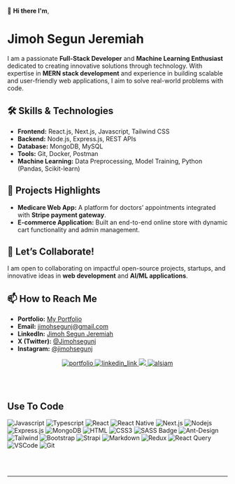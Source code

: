 👋 **Hi there I'm**,  
   # Jimoh Segun Jeremiah  

I am a passionate **Full-Stack Developer** and **Machine Learning Enthusiast** dedicated to creating innovative solutions through technology. With expertise in **MERN stack development** and experience in building scalable and user-friendly web applications, I aim to solve real-world problems with code.  

## 🛠️ Skills & Technologies  
- **Frontend:** React.js, Next.js, Javascript, Tailwind CSS  
- **Backend:** Node.js, Express.js, REST APIs  
- **Database:** MongoDB, MySQL  
- **Tools:** Git, Docker, Postman  
- **Machine Learning:** Data Preprocessing, Model Training, Python (Pandas, Scikit-learn)  

## 🌟 Projects Highlights  
- **Medicare Web App:** A platform for doctors’ appointments integrated with **Stripe payment gateway**.  
- **E-commerce Application:** Built an end-to-end online store with dynamic cart functionality and admin management.  

## 🤝 Let’s Collaborate!  
I am open to collaborating on impactful open-source projects, startups, and innovative ideas in **web development** and **AI/ML applications**.  

## 📫 How to Reach Me  
- **Portfolio:** [My Portfolio](https://react-portfolio-website-ecru.vercel.app/)  
- **Email:** [jimohsegunj@gmail.com](mailto:jimohsegunj@gmail.com)  
- **LinkedIn:** [Jimoh Segun Jeremiah](https://www.linkedin.com/in/jimoh-segun-jeremiah-919b05125/)  
- **X (Twitter):** [@Jimohsegunj](https://x.com/Jimohsegunj)  
- **Instagram:** [@jimohsegunj](https://www.instagram.com/jimohsegunj/)

<p align="center">
 <a href="https://react-portfolio-website-ecru.vercel.app/" target="_blank">
  <img src="https://img.shields.io/badge/Website-DC143C?style=for-the-badge&logo=medium&logoColor=white" alt="portfolio" />
 </a>
 <a href="https://www.linkedin.com/in/jimoh-segun-jeremiah-919b05125/" target="_blank">
  <img src="https://img.shields.io/badge/LinkedIn-0077B5?style=for-the-badge&logo=linkedin&logoColor=white" alt="linkedin_link"/>
 </a>
 <a href="https://x.com/Jimohsegunj" target="_blank">
  <img src="https://img.shields.io/badge/Twitter-1DA1F2?style=for-the-badge&logo=twitter&logoColor=white" />
 </a>
 <a href="https://www.instagram.com/jimohsegunj/" target="_blank">
  <img src="https://img.shields.io/badge/Instagram-fe4164?style=for-the-badge&logo=instagram&logoColor=white" alt="alsiam" />
 </a> 
</p>
<br />
<br/>

## Use To Code

![Javascript](https://img.shields.io/badge/Javascript-F0DB4F?style=for-the-badge&labelColor=black&logo=javascript&logoColor=F0DB4F)
![Typescript](https://img.shields.io/badge/Typescript-007acc?style=for-the-badge&labelColor=black&logo=typescript&logoColor=007acc)
![React](https://img.shields.io/badge/-React-61DBFB?style=for-the-badge&labelColor=black&logo=react&logoColor=61DBFB)
![React Native](https://img.shields.io/badge/React_Native-20232A?style=for-the-badge&logo=react&logoColor=61DAFB)
![Next.js](https://img.shields.io/badge/next.js-000000?style=for-the-badge&logo=nextdotjs&logoColor=white)
![Nodejs](https://img.shields.io/badge/Nodejs-3C873A?style=for-the-badge&labelColor=black&logo=node.js&logoColor=3C873A)
![Express.js](https://img.shields.io/badge/Express.js-000000?style=for-the-badge&logo=express&logoColor=white)
![MongoDB](https://img.shields.io/badge/MongoDB-4EA94B?style=for-the-badge&logo=mongodb&logoColor=white)
![HTML](https://img.shields.io/badge/HTML5-E34F26?style=for-the-badge&logo=html5&logoColor=white)
![CSS3](https://img.shields.io/badge/CSS3-1572B6?style=for-the-badge&logo=css3&logoColor=white)
![SASS Badge](https://img.shields.io/badge/Sass-CC6699?style=for-the-badge&logo=sass&logoColor=white)
![Ant-Design](https://img.shields.io/badge/AntDesign-0170FE?style=for-the-badge&logo=antdesign&logoColor=white)
![Tailwind](https://img.shields.io/badge/Tailwind_CSS-092749?style=for-the-badge&logo=tailwindcss&logoColor=06B6D4&labelColor=000000)
![Bootstrap](https://img.shields.io/badge/Bootstrap-563D7C?style=for-the-badge&logo=bootstrap&logoColor=white)
![Strapi](https://img.shields.io/badge/strapi-2E7EEA?style=for-the-badge&logo=strapi&logoColor=white)
![Markdown](https://img.shields.io/badge/Markdown-000000?style=for-the-badge&logo=markdown&logoColor=white)
![Redux](https://img.shields.io/badge/Redux-593D88?style=for-the-badge&logo=redux&logoColor=white)
![React Query](https://img.shields.io/badge/-React_Query-FF4154?style=for-the-badge&logo=react%20query&logoColor=white)
![VSCode](https://img.shields.io/badge/Visual_Studio-0078d7?style=for-the-badge&logo=visual%20studio&logoColor=white)
![Git](https://img.shields.io/badge/Git-F05032?style=for-the-badge&logo=git&logoColor=white)

<br/>
<br/>
<hr/>





